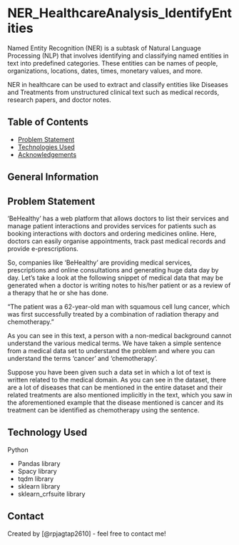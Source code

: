 # NER_HealthcareAnalysis_IdentifyEntities
Named Entity Recognition (NER) is a subtask of Natural Language Processing (NLP) that involves identifying and classifying named entities in text into predefined categories. These entities can be names of people, organizations, locations, dates, times, monetary values, and more.

NER in healthcare can be used to extract and classify entities like Diseases and Treatments from unstructured clinical text such as medical records, research papers, and doctor notes.

## Table of Contents
* [Problem Statement](#problem-statement)
* [Technologies Used](#technologies-used)
* [Acknowledgements](#acknowledgements)

<!-- You can include any other section that is pertinent to your problem -->

## General Information
## Problem Statement
‘BeHealthy’ has a web platform that allows doctors to list their services and manage patient interactions and provides services for patients such as booking interactions with doctors and ordering medicines online. Here, doctors can easily organise appointments, track past medical records and provide e-prescriptions.

So, companies like ‘BeHealthy’ are providing medical services, prescriptions and online consultations and generating huge data day by day.
Let’s take a look at the following snippet of medical data that may be generated when a doctor is writing notes to his/her patient or as a review of a therapy that he or she has done.

“The patient was a 62-year-old man with squamous cell lung cancer, which was first successfully treated by a combination of radiation therapy and chemotherapy.”

As you can see in this text, a person with a non-medical background cannot understand the various medical terms. We have taken a simple sentence from a medical data set to understand the problem and where you can understand the terms ‘cancer’ and ‘chemotherapy’. 

Suppose you have been given such a data set in which a lot of text is written related to the medical domain. As you can see in the dataset, there are a lot of diseases that can be mentioned in the entire dataset and their related treatments are also mentioned implicitly in the text, which you saw in the aforementioned example that the disease mentioned is cancer and its treatment can be identified as chemotherapy using the sentence.

## Technology Used
Python
- Pandas library
- Spacy library
- tqdm library
- sklearn library
- sklearn_crfsuite library

## Contact
Created by [@rpjagtap2610] - feel free to contact me!


<!-- Optional -->
<!-- ## License -->
<!-- This project is open source and available under the [... License](). -->

<!-- You don't have to include all sections - just the one's relevant to your project -->
